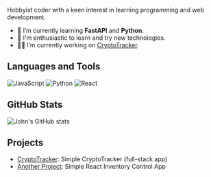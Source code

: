 Hobbyist coder with a keen interest in learning programming and web development.

- 🔭 I’m currently learning **FastAPI** and **Python**.
- 🚀 I'm enthusiastic to learn and try new technologies.
- 👨‍💻 I’m currently working on [CryptoTracker](http://142.93.128.186:3000/cryptocurrencies/).

## Languages and Tools
![JavaScript](https://img.shields.io/badge/-JavaScript-black?style=flat-square&logo=javascript)
![Python](https://img.shields.io/badge/-Python-black?style=flat-square&logo=python)
![React](https://img.shields.io/badge/-React-black?style=flat-square&logo=react)

## GitHub Stats
![John's GitHub stats](https://github-readme-stats.vercel.app/api?username=johndoe&show_icons=true&theme=radical)

## Projects
- [CryptoTracker](http://142.93.128.186:3000/cryptocurrencies/): Simple CryptoTracker (full-stack app)
- [Another Project](https://enitefall88.github.io/Test_Assignment/): Simple React Inventory Control App
